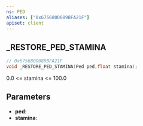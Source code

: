 ```yaml
---
ns: PED
aliases: ["0x675680D089BFA21F"]
apiset: client
---
```

## _RESTORE_PED_STAMINA

```c
// 0x675680D089BFA21F
void _RESTORE_PED_STAMINA(Ped ped,float stamina);
```

0.0 <= stamina <= 100.0

## Parameters
* **ped**:
* **stamina**:



